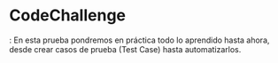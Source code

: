 # CodeChallenge
: En esta prueba pondremos en práctica todo lo aprendido hasta ahora, desde crear casos de prueba (Test Case) hasta automatizarlos.

